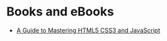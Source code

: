 # Books and eBooks
 
* [A Guide to Mastering HTML5 CSS3 and JavaScript ](https://github.com/ziggyrafiq/Books/blob/main/UltimateWebDevGuide/ReadMe.md)
